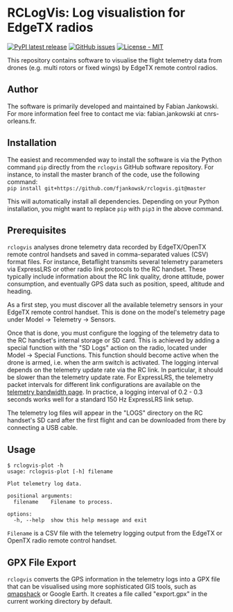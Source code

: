# RCLogVis: Log visualistion for EdgeTX radios #

[![PyPI latest release](https://img.shields.io/pypi/v/rclogvis.svg)](https://pypi.org/project/rclogvis/)
[![GitHub issues](https://img.shields.io/badge/issue_tracking-GitHub-blue.svg)](https://github.com/fjankowsk/rclogvis/issues/)
[![License - MIT](https://img.shields.io/pypi/l/rclogvis.svg)](https://github.com/fjankowsk/rclogvis/blob/master/LICENSE)

This repository contains software to visualise the flight telemetry data from drones (e.g. multi rotors or fixed wings) by EdgeTX remote control radios.

## Author ##

The software is primarily developed and maintained by Fabian Jankowski. For more information feel free to contact me via: fabian.jankowski at cnrs-orleans.fr.

## Installation ##

The easiest and recommended way to install the software is via the Python command `pip` directly from the `rclogvis` GitHub software repository. For instance, to install the master branch of the code, use the following command:  
`pip install git+https://github.com/fjankowsk/rclogvis.git@master`

This will automatically install all dependencies. Depending on your Python installation, you might want to replace `pip` with `pip3` in the above command.

## Prerequisites ##

`rclogvis` analyses drone telemetry data recorded by EdgeTX/OpenTX remote control handsets and saved in comma-separated values (CSV) format files. For instance, Betaflight transmits several telemetry parameters via ExpressLRS or other radio link protocols to the RC handset. These typically include information about the RC link quality, drone attitude, power consumption, and eventually GPS data such as position, speed, altitude and heading.

As a first step, you must discover all the available telemetry sensors in your EdgeTX remote control handset. This is done on the model's telemetry page under Model -> Telemetry -> Sensors.

Once that is done, you must configure the logging of the telemetry data to the RC handset's internal storage or SD card. This is achieved by adding a special function with the "SD Logs" action on the radio, located under Model -> Special Functions. This function should become active when the drone is armed, i.e. when the arm switch is activated. The logging interval depends on the telemetry update rate via the RC link. In particular, it should be slower than the telemetry update rate. For ExpressLRS, the telemetry packet intervals for different link configurations are available on the [telemetry bandwidth page](https://www.expresslrs.org/info/telem-bandwidth/). In practice, a logging interval of 0.2 - 0.3 seconds works well for a standard 150 Hz ExpressLRS link setup.

The telemetry log files will appear in the "LOGS" directory on the RC handset's SD card after the first flight and can be downloaded from there by connecting a USB cable.

## Usage ##

```console
$ rclogvis-plot -h
usage: rclogvis-plot [-h] filename

Plot telemetry log data.

positional arguments:
  filename    Filename to process.

options:
  -h, --help  show this help message and exit
```

`Filename` is a CSV file with the telemetry logging output from the EdgeTX or OpenTX radio remote control handset.

## GPX File Export ##

`rclogvis` converts the GPS information in the telemetry logs into a GPX file that can be visualised using more sophisticated GIS tools, such as [qmapshack](https://github.com/Maproom/qmapshack) or Google Earth. It creates a file called "export.gpx" in the current working directory by default.
